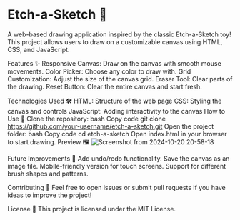 # Etch-a-Sketch 🎨

A web-based drawing application inspired by the classic Etch-a-Sketch toy! This project allows users to draw on a customizable canvas using HTML, CSS, and JavaScript.

Features ✨
Responsive Canvas: Draw on the canvas with smooth mouse movements.
Color Picker: Choose any color to draw with.
Grid Customization: Adjust the size of the canvas grid.
Eraser Tool: Clear parts of the drawing.
Reset Button: Clear the entire canvas and start fresh.

Technologies Used 🛠️
HTML: Structure of the web page
CSS: Styling the canvas and controls
JavaScript: Adding interactivity to the canvas
How to Use 🚀
Clone the repository:
bash
Copy code
git clone https://github.com/your-username/etch-a-sketch.git
Open the project folder:
bash
Copy code
cd etch-a-sketch
Open index.html in your browser to start drawing.
Preview 🖼️
![Screenshot from 2024-10-20 20-58-18](https://github.com/user-attachments/assets/86b447da-02c5-4246-89b0-d0c2d9140a3b)


Future Improvements 🚧
Add undo/redo functionality.
Save the canvas as an image file.
Mobile-friendly version for touch screens.
Support for different brush shapes and patterns.

Contributing 🤝
Feel free to open issues or submit pull requests if you have ideas to improve the project!

License 📜
This project is licensed under the MIT License.


